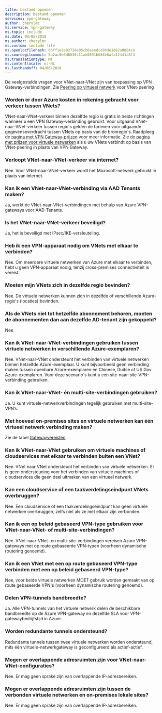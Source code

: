 ```yaml
---
title: bestand opnemen
description: bestand opnemen
services: vpn-gateway
author: cherylmc
ms.service: vpn-gateway
ms.topic: include
ms.date: 04/05/2018
ms.author: cherylmc
ms.custom: include file
ms.openlocfilehash: 66ff1e2e02728e05cb0aeedce90de1882a8804ce
ms.sourcegitcommit: 5b2ac9e6d8539c11ab0891b686b8afa12441a8f3
ms.translationtype: MT
ms.contentlocale: nl-NL
ms.lasthandoff: 04/06/2018
---
```

De veelgestelde vragen voor VNet-naar-VNet zijn van toepassing op VPN Gateway-verbindingen. Zie [Peering op virtueel netwerk](../articles/virtual-network/virtual-network-peering-overview.md) voor VNet-peering

### <a name="does-azure-charge-for-traffic-between-vnets"></a>Worden er door Azure kosten in rekening gebracht voor verkeer tussen VNets?

VNet-naar-VNet-verkeer binnen dezelfde regio is gratis in beide richtingen wanneer u een VPN Gateway-verbinding gebruikt. Voor uitgaand VNet-naar-VNet-verkeer tussen regio's gelden de tarieven voor uitgaande gegevensoverdracht tussen VNets op basis van de bronregio's. Raadpleeg de [pagina met VPN Gateway-prijzen](https://azure.microsoft.com/pricing/details/vpn-gateway/) voor meer informatie. Zie de [pagina met prijzen voor virtuele netwerken](https://azure.microsoft.com/pricing/details/virtual-network/) als u uw VNets verbindt op basis van VNet-peering in plaats van VPN Gateway.

### <a name="does-vnet-to-vnet-traffic-travel-across-the-internet"></a>Verloopt VNet-naar-VNet-verkeer via internet?

Nee. Voor VNet-naar-VNet-verkeer wordt het Microsoft-netwerk gebruikt in plaats van internet.

### <a name="can-i-establish-a-vnet-to-vnet-connection-across-aad-tenants"></a>Kan ik een VNet-naar-VNet-verbinding via AAD Tenants maken?

Ja, werkt de VNet-naar-VNet-verbindingen met behulp van Azure VPN-gateways voor AAD-Tenants.

### <a name="is-vnet-to-vnet-traffic-secure"></a>Is het VNet-naar-VNet-verkeer beveiligd?

Ja, het is beveiligd met IPsec/IKE-versleuteling.

### <a name="do-i-need-a-vpn-device-to-connect-vnets-together"></a>Heb ik een VPN-apparaat nodig om VNets met elkaar te verbinden?

Nee. Om meerdere virtuele netwerken van Azure met elkaar te verbinden, hebt u geen VPN-apparaat nodig, tenzij cross-premises connectiviteit is vereist.

### <a name="do-my-vnets-need-to-be-in-the-same-region"></a>Moeten mijn VNets zich in dezelfde regio bevinden?

Nee. De virtuele netwerken kunnen zich in dezelfde of verschillende Azure-regio's (locaties) bevinden.

### <a name="if-the-vnets-are-not-in-the-same-subscription-do-the-subscriptions-need-to-be-associated-with-the-same-ad-tenant"></a>Als de VNets niet tot hetzelfde abonnement behoren, moeten de abonnementen dan aan dezelfde AD-tenant zijn gekoppeld?

Nee.

### <a name="can-i-use-vnet-to-vnet-to-connect-virtual-networks-in-separate-azure-instances"></a>Kan ik VNet-naar-VNet-verbindingen gebruiken tussen virtuele netwerken in verschillende Azure-exemplaren? 

Nee. VNet-naar-VNet ondersteunt het verbinden van virtuele netwerken binnen hetzelfde Azure-exemplaar. U kunt bijvoorbeeld geen verbinding maken tussen openbare Azure-exemplaren en Chinese, Duitse of US Gov Azure-exemplaren. Voor deze scenario's kunt u een site-naar-site-VPN-verbinding gebruiken.

### <a name="can-i-use-vnet-to-vnet-along-with-multi-site-connections"></a>Kan ik VNet-naar-VNet- én multi-site-verbindingen gebruiken?

Ja. U kunt virtuele-netwerkverbindingen tegelijk gebruiken met multi-site-VPN’s.

### <a name="how-many-on-premises-sites-and-virtual-networks-can-one-virtual-network-connect-to"></a>Met hoeveel on-premises sites en virtuele netwerken kan één virtueel netwerk verbinding maken?

Zie de tabel [Gatewayvereisten](../articles/vpn-gateway/vpn-gateway-about-vpn-gateway-settings.md#requirements).

### <a name="can-i-use-vnet-to-vnet-to-connect-vms-or-cloud-services-outside-of-a-vnet"></a>Kan ik VNet-naar-VNet gebruiken om virtuele machines of cloudservices met elkaar te verbinden buiten een VNet?

Nee. VNet naar VNet ondersteunt het verbinden van virtuele netwerken. Er is geen ondersteuning voor het verbinden van virtuele machines of cloudservices die geen deel uitmaken van een virtueel netwerk.

### <a name="can-a-cloud-service-or-a-load-balancing-endpoint-span-vnets"></a>Kan een cloudservice of een taakverdelingseindpunt VNets overbruggen?

Nee. Een cloudservice of een taakverdelingseindpunt kan geen virtuele netwerken overbruggen, zelfs niet als ze met elkaar zijn verbonden.

### <a name="can-i-used-a-policybased-vpn-type-for-vnet-to-vnet-or-multi-site-connections"></a>Kan ik een op beleid gebaseerd VPN-type gebruiken voor VNet-naar-VNet- of multi-site-verbindingen?

Nee. VNet-naar-VNet- en multi-site-verbindingen vereisen Azure VPN-gateways met op route gebaseerde VPN-typen (voorheen dynamische routering genoemd).

### <a name="can-i-connect-a-vnet-with-a-routebased-vpn-type-to-another-vnet-with-a-policybased-vpn-type"></a>Kan ik een VNet met een op route gebaseerd VPN-type verbinden met een op beleid gebaseerd VPN-type?

Nee, voor beide virtuele netwerken MOET gebruik worden gemaakt van op route gebaseerde VPN's (voorheen dynamische routering genoemd).

### <a name="do-vpn-tunnels-share-bandwidth"></a>Delen VPN-tunnels bandbreedte?

Ja. Alle VPN-tunnels van het virtuele netwerk delen de beschikbare bandbreedte op de Azure VPN-gateway en dezelfde SLA voor VPN-gatewaybedrijfstijd in Azure.

### <a name="are-redundant-tunnels-supported"></a>Worden redundante tunnels ondersteund?

Redundante tunnels tussen twee virtuele netwerken worden ondersteund, mits één virtuele-netwerkgateway is geconfigureerd als actief-actief.

### <a name="can-i-have-overlapping-address-spaces-for-vnet-to-vnet-configurations"></a>Mogen er overlappende adresruimten zijn voor VNet-naar-VNet-configuraties?

Nee. Er mag geen sprake zijn van overlappende IP-adresbereiken.

### <a name="can-there-be-overlapping-address-spaces-among-connected-virtual-networks-and-on-premises-local-sites"></a>Mogen er overlappende adresruimten zijn tussen de verbonden virtuele netwerken en on-premises lokale sites?

Nee. Er mag geen sprake zijn van overlappende IP-adresbereiken.



